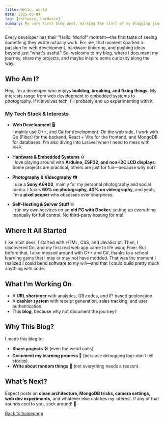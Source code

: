 ```yaml
---
title: Hello, World
date: 2025-03-04
tag: [software, hardware]
summary: My very first blog post, marking the start of my blogging journey.
---
```


Every developer has their "Hello, World!" moment—the first taste of seeing something they wrote actually work. For me, that moment sparked a passion for web development, hardware tinkering, and pushing ideas beyond just "what's useful." So, welcome to my blog, where I document my journey, share my projects, and maybe inspire some curiosity along the way.

## **Who Am I?**

Hey, I'm a developer who enjoys **building, breaking, and fixing things.** My interests range from web development to embedded systems to photography. If it involves tech, I'll probably end up experimenting with it.

### **My Tech Stack & Interests**

- **Web Development** 🖥️  
  I mainly use C++, and C# for development. On the web side, I work with Go (Fiber) for the backend, React + Vite for the frontend, and MongoDB for databases. I'm also diving into Laravel when I need to mess with PHP.

- **Hardware & Embedded Systems** ⚙️  
  I love playing around with **Arduino, ESP32, and non-I2C LCD displays**. Some projects are practical, others are just for fun—because why not?

- **Photography & Videography** 📷  
  I use a **Sony A6400**, mainly for my personal photography and social media. I focus **60% on photography, 40% on videography**, and yeah, I'm a **pixel peeper** who obsesses over sharpness.

- **Self-Hosting & Server Stuff** 🌐  
  I run my own services on an **old PC with Docker**, setting up everything manually for full control. No third-party hosting for me!

## **Where It All Started**

Like most devs, I started with HTML, CSS, and JavaScript. Then, I discovered Go, and my first real web app came to life using Fiber. But before that, I also messed around with C++ and C#, thanks to a school learning game that I may or may not have modded. That was the moment I realized I could bend software to my will—and that I could build pretty much anything with code.

## **What I’m Working On**

- A **URL shortener** with analytics, QR codes, and IP-based geolocation.
- A **cashier system** with receipt generation, sales tracking, and user authentication.
- This **blog**, because why not document the journey?

## **Why This Blog?**

I made this blog to:

- **Share projects** 🛠️ (even the weird ones).
- **Document my learning process** 📖 (because debugging logs don’t tell stories).
- **Write about random things** 🤷 (not everything needs a reason).

## **What’s Next?**

Expect posts on **clean architecture, MongoDB tricks, camera settings, web dev experiments,** and whatever else catches my interest. If any of that sounds cool to you, stick around! 🚀

[Back to homepage](index.html)
